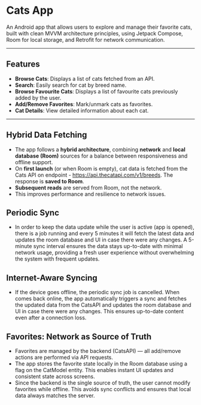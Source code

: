 # Cats App

An Android app that allows users to explore and manage their favorite cats, built with clean MVVM architecture principles, using Jetpack Compose, Room for local storage, and Retrofit for network communication.

---

## Features

- **Browse Cats**: Displays a list of cats fetched from an API.
- **Search**: Easily search for cat by breed name.
- **Browse Favourite Cats**: Displays a list of favourite cats previously added by the user.
- **Add/Remove Favorites**: Mark/unmark cats as favorites.
- **Cat Details**: View detailed information about each cat.

---

## Hybrid Data Fetching

- The app follows a **hybrid architecture**, combining **network** and **local database (Room)** sources for a balance between responsiveness and offline support.
- On **first launch** (or when Room is empty), cat data is fetched from the Cats API on endpoint - https://api.thecatapi.com/v1/breeds. The response is **saved to Room**.
- **Subsequent reads** are served from Room, not the network.
- This improves performance and resilience to network issues.

## Periodic Sync

- In order to keep the data update while the user is active (app is opened), there is a job running and every 5 minutes it will fetch the latest data and updates the room database and UI in case there were any changes. A 5-minute sync interval ensures the data stays up-to-date with minimal network usage, providing a fresh user experience without overwhelming the system with frequent updates.

## Internet-Aware Syncing

- If the device goes offline, the periodic sync job is cancelled. When comes back online, the app automatically triggers a sync and fetches the updated data from the CatsAPI and updates the room database and UI in case there were any changes. This ensures up-to-date content even after a connection loss.

## Favorites: Network as Source of Truth

- Favorites are managed by the backend (CatsAPI) — all add/remove actions are performed via API requests.
- The app stores the favorite state locally in the Room database using a flag on the CatModel entity. This enables instant UI updates and consistent state across screens.
- Since the backend is the single source of truth, the user cannot modify favorites while offline. This avoids sync conflicts and ensures that local data always matches the server.